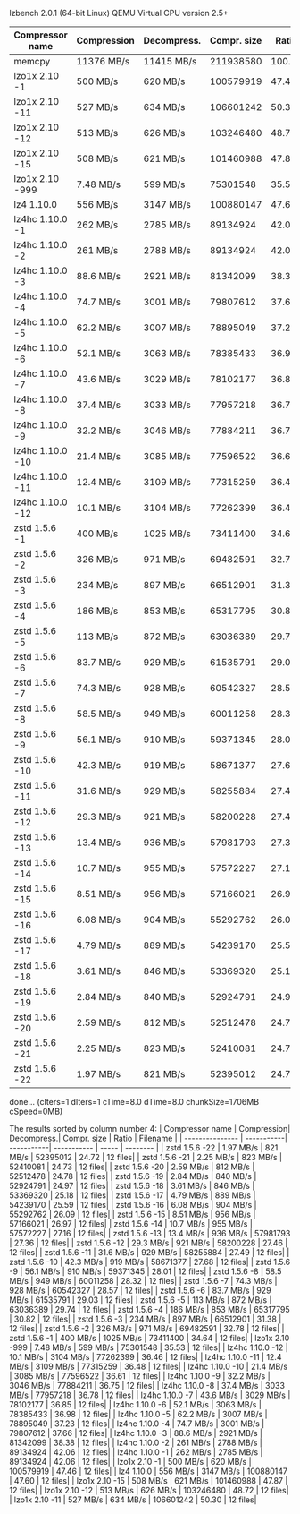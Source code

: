 lzbench 2.0.1 (64-bit Linux)  QEMU Virtual CPU version 2.5+

| Compressor name         | Compression| Decompress.| Compr. size | Ratio | Filename |
| ---------------         | -----------| -----------| ----------- | ----- | -------- |
| memcpy                  | 11376 MB/s | 11415 MB/s |   211938580 |100.00 | 12 files|
| lzo1x 2.10 -1           |   500 MB/s |   620 MB/s |   100579919 | 47.46 | 12 files|
| lzo1x 2.10 -11          |   527 MB/s |   634 MB/s |   106601242 | 50.30 | 12 files|
| lzo1x 2.10 -12          |   513 MB/s |   626 MB/s |   103246480 | 48.72 | 12 files|
| lzo1x 2.10 -15          |   508 MB/s |   621 MB/s |   101460988 | 47.87 | 12 files|
| lzo1x 2.10 -999         |  7.48 MB/s |   599 MB/s |    75301548 | 35.53 | 12 files|
| lz4 1.10.0              |   556 MB/s |  3147 MB/s |   100880147 | 47.60 | 12 files|
| lz4hc 1.10.0 -1         |   262 MB/s |  2785 MB/s |    89134924 | 42.06 | 12 files|
| lz4hc 1.10.0 -2         |   261 MB/s |  2788 MB/s |    89134924 | 42.06 | 12 files|
| lz4hc 1.10.0 -3         |  88.6 MB/s |  2921 MB/s |    81342099 | 38.38 | 12 files|
| lz4hc 1.10.0 -4         |  74.7 MB/s |  3001 MB/s |    79807612 | 37.66 | 12 files|
| lz4hc 1.10.0 -5         |  62.2 MB/s |  3007 MB/s |    78895049 | 37.23 | 12 files|
| lz4hc 1.10.0 -6         |  52.1 MB/s |  3063 MB/s |    78385433 | 36.98 | 12 files|
| lz4hc 1.10.0 -7         |  43.6 MB/s |  3029 MB/s |    78102177 | 36.85 | 12 files|
| lz4hc 1.10.0 -8         |  37.4 MB/s |  3033 MB/s |    77957218 | 36.78 | 12 files|
| lz4hc 1.10.0 -9         |  32.2 MB/s |  3046 MB/s |    77884211 | 36.75 | 12 files|
| lz4hc 1.10.0 -10        |  21.4 MB/s |  3085 MB/s |    77596522 | 36.61 | 12 files|
| lz4hc 1.10.0 -11        |  12.4 MB/s |  3109 MB/s |    77315259 | 36.48 | 12 files|
| lz4hc 1.10.0 -12        |  10.1 MB/s |  3104 MB/s |    77262399 | 36.46 | 12 files|
| zstd 1.5.6 -1           |   400 MB/s |  1025 MB/s |    73411400 | 34.64 | 12 files|
| zstd 1.5.6 -2           |   326 MB/s |   971 MB/s |    69482591 | 32.78 | 12 files|
| zstd 1.5.6 -3           |   234 MB/s |   897 MB/s |    66512901 | 31.38 | 12 files|
| zstd 1.5.6 -4           |   186 MB/s |   853 MB/s |    65317795 | 30.82 | 12 files|
| zstd 1.5.6 -5           |   113 MB/s |   872 MB/s |    63036389 | 29.74 | 12 files|
| zstd 1.5.6 -6           |  83.7 MB/s |   929 MB/s |    61535791 | 29.03 | 12 files|
| zstd 1.5.6 -7           |  74.3 MB/s |   928 MB/s |    60542327 | 28.57 | 12 files|
| zstd 1.5.6 -8           |  58.5 MB/s |   949 MB/s |    60011258 | 28.32 | 12 files|
| zstd 1.5.6 -9           |  56.1 MB/s |   910 MB/s |    59371345 | 28.01 | 12 files|
| zstd 1.5.6 -10          |  42.3 MB/s |   919 MB/s |    58671377 | 27.68 | 12 files|
| zstd 1.5.6 -11          |  31.6 MB/s |   929 MB/s |    58255884 | 27.49 | 12 files|
| zstd 1.5.6 -12          |  29.3 MB/s |   921 MB/s |    58200228 | 27.46 | 12 files|
| zstd 1.5.6 -13          |  13.4 MB/s |   936 MB/s |    57981793 | 27.36 | 12 files|
| zstd 1.5.6 -14          |  10.7 MB/s |   955 MB/s |    57572227 | 27.16 | 12 files|
| zstd 1.5.6 -15          |  8.51 MB/s |   956 MB/s |    57166021 | 26.97 | 12 files|
| zstd 1.5.6 -16          |  6.08 MB/s |   904 MB/s |    55292762 | 26.09 | 12 files|
| zstd 1.5.6 -17          |  4.79 MB/s |   889 MB/s |    54239170 | 25.59 | 12 files|
| zstd 1.5.6 -18          |  3.61 MB/s |   846 MB/s |    53369320 | 25.18 | 12 files|
| zstd 1.5.6 -19          |  2.84 MB/s |   840 MB/s |    52924791 | 24.97 | 12 files|
| zstd 1.5.6 -20          |  2.59 MB/s |   812 MB/s |    52512478 | 24.78 | 12 files|
| zstd 1.5.6 -21          |  2.25 MB/s |   823 MB/s |    52410081 | 24.73 | 12 files|
| zstd 1.5.6 -22          |  1.97 MB/s |   821 MB/s |    52395012 | 24.72 | 12 files|
done... (cIters=1 dIters=1 cTime=8.0 dTime=8.0 chunkSize=1706MB cSpeed=0MB)

The results sorted by column number 4:
| Compressor name         | Compression| Decompress.| Compr. size | Ratio | Filename |
| ---------------         | -----------| -----------| ----------- | ----- | -------- |
| zstd 1.5.6 -22          |  1.97 MB/s |   821 MB/s |    52395012 | 24.72 | 12 files|
| zstd 1.5.6 -21          |  2.25 MB/s |   823 MB/s |    52410081 | 24.73 | 12 files|
| zstd 1.5.6 -20          |  2.59 MB/s |   812 MB/s |    52512478 | 24.78 | 12 files|
| zstd 1.5.6 -19          |  2.84 MB/s |   840 MB/s |    52924791 | 24.97 | 12 files|
| zstd 1.5.6 -18          |  3.61 MB/s |   846 MB/s |    53369320 | 25.18 | 12 files|
| zstd 1.5.6 -17          |  4.79 MB/s |   889 MB/s |    54239170 | 25.59 | 12 files|
| zstd 1.5.6 -16          |  6.08 MB/s |   904 MB/s |    55292762 | 26.09 | 12 files|
| zstd 1.5.6 -15          |  8.51 MB/s |   956 MB/s |    57166021 | 26.97 | 12 files|
| zstd 1.5.6 -14          |  10.7 MB/s |   955 MB/s |    57572227 | 27.16 | 12 files|
| zstd 1.5.6 -13          |  13.4 MB/s |   936 MB/s |    57981793 | 27.36 | 12 files|
| zstd 1.5.6 -12          |  29.3 MB/s |   921 MB/s |    58200228 | 27.46 | 12 files|
| zstd 1.5.6 -11          |  31.6 MB/s |   929 MB/s |    58255884 | 27.49 | 12 files|
| zstd 1.5.6 -10          |  42.3 MB/s |   919 MB/s |    58671377 | 27.68 | 12 files|
| zstd 1.5.6 -9           |  56.1 MB/s |   910 MB/s |    59371345 | 28.01 | 12 files|
| zstd 1.5.6 -8           |  58.5 MB/s |   949 MB/s |    60011258 | 28.32 | 12 files|
| zstd 1.5.6 -7           |  74.3 MB/s |   928 MB/s |    60542327 | 28.57 | 12 files|
| zstd 1.5.6 -6           |  83.7 MB/s |   929 MB/s |    61535791 | 29.03 | 12 files|
| zstd 1.5.6 -5           |   113 MB/s |   872 MB/s |    63036389 | 29.74 | 12 files|
| zstd 1.5.6 -4           |   186 MB/s |   853 MB/s |    65317795 | 30.82 | 12 files|
| zstd 1.5.6 -3           |   234 MB/s |   897 MB/s |    66512901 | 31.38 | 12 files|
| zstd 1.5.6 -2           |   326 MB/s |   971 MB/s |    69482591 | 32.78 | 12 files|
| zstd 1.5.6 -1           |   400 MB/s |  1025 MB/s |    73411400 | 34.64 | 12 files|
| lzo1x 2.10 -999         |  7.48 MB/s |   599 MB/s |    75301548 | 35.53 | 12 files|
| lz4hc 1.10.0 -12        |  10.1 MB/s |  3104 MB/s |    77262399 | 36.46 | 12 files|
| lz4hc 1.10.0 -11        |  12.4 MB/s |  3109 MB/s |    77315259 | 36.48 | 12 files|
| lz4hc 1.10.0 -10        |  21.4 MB/s |  3085 MB/s |    77596522 | 36.61 | 12 files|
| lz4hc 1.10.0 -9         |  32.2 MB/s |  3046 MB/s |    77884211 | 36.75 | 12 files|
| lz4hc 1.10.0 -8         |  37.4 MB/s |  3033 MB/s |    77957218 | 36.78 | 12 files|
| lz4hc 1.10.0 -7         |  43.6 MB/s |  3029 MB/s |    78102177 | 36.85 | 12 files|
| lz4hc 1.10.0 -6         |  52.1 MB/s |  3063 MB/s |    78385433 | 36.98 | 12 files|
| lz4hc 1.10.0 -5         |  62.2 MB/s |  3007 MB/s |    78895049 | 37.23 | 12 files|
| lz4hc 1.10.0 -4         |  74.7 MB/s |  3001 MB/s |    79807612 | 37.66 | 12 files|
| lz4hc 1.10.0 -3         |  88.6 MB/s |  2921 MB/s |    81342099 | 38.38 | 12 files|
| lz4hc 1.10.0 -2         |   261 MB/s |  2788 MB/s |    89134924 | 42.06 | 12 files|
| lz4hc 1.10.0 -1         |   262 MB/s |  2785 MB/s |    89134924 | 42.06 | 12 files|
| lzo1x 2.10 -1           |   500 MB/s |   620 MB/s |   100579919 | 47.46 | 12 files|
| lz4 1.10.0              |   556 MB/s |  3147 MB/s |   100880147 | 47.60 | 12 files|
| lzo1x 2.10 -15          |   508 MB/s |   621 MB/s |   101460988 | 47.87 | 12 files|
| lzo1x 2.10 -12          |   513 MB/s |   626 MB/s |   103246480 | 48.72 | 12 files|
| lzo1x 2.10 -11          |   527 MB/s |   634 MB/s |   106601242 | 50.30 | 12 files|